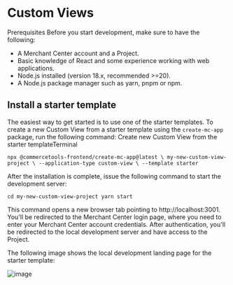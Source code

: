 # Custom Views

Prerequisites
Before you start development, make sure to have the following:
* A Merchant Center account and a Project.
* Basic knowledge of React and some experience working with web applications.
* Node.js installed (version 18.x, recommended >=20).
* A Node.js package manager such as yarn, pnpm or npm.

## Install a starter template
The easiest way to get started is to use one of the starter templates. To create a new Custom View from a starter template using the `create-mc-app` package, run the following command:
Create new Custom View from the starter templateTerminal

`npx @commercetools-frontend/create-mc-app@latest \
 my-new-custom-view-project \
 --application-type custom-view \
 --template starter`

After the installation is complete, issue the following command to start the development server:


`cd my-new-custom-view-project
yarn start`

This command opens a new browser tab pointing to http://localhost:3001. You'll be redirected to the Merchant Center login page, where you need to enter your Merchant Center account credentials. After authentication, you'll be redirected to the local development server and have access to the Project.

The following image shows the local development landing page for the starter template:

![image](https://github.com/user-attachments/assets/2cb7e6d2-2aef-4b1d-890d-465f733c6519)

